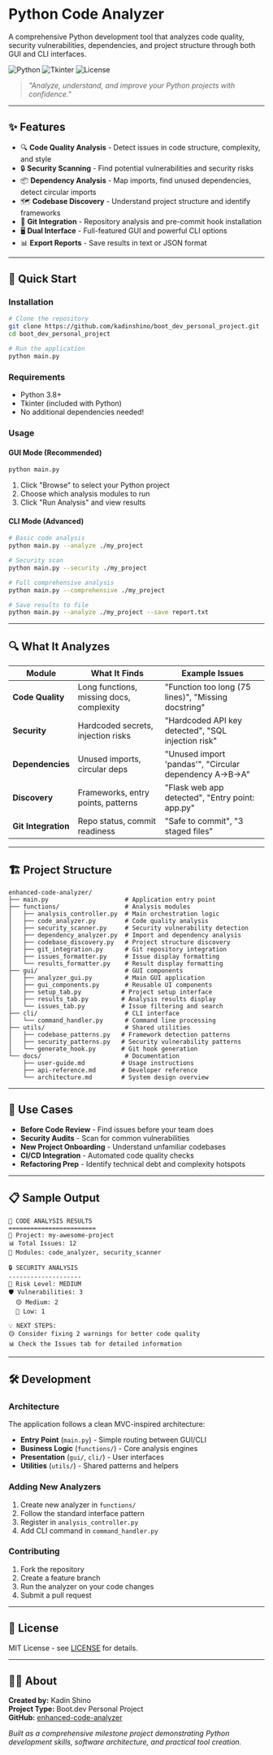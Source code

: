 # Python Code Analyzer

A comprehensive Python development tool that analyzes code quality, security vulnerabilities, dependencies, and project structure through both GUI and CLI interfaces.

![Python](https://img.shields.io/badge/python-3.8+-blue.svg) ![Tkinter](https://img.shields.io/badge/GUI-Tkinter-green.svg) ![License](https://img.shields.io/badge/license-MIT-purple.svg)

> *"Analyze, understand, and improve your Python projects with confidence."*

---

## ✨ Features

- 🔍 **Code Quality Analysis** - Detect issues in code structure, complexity, and style
- 🔒 **Security Scanning** - Find potential vulnerabilities and security risks
- 📦 **Dependency Analysis** - Map imports, find unused dependencies, detect circular imports
- 🗺️ **Codebase Discovery** - Understand project structure and identify frameworks
- 🔗 **Git Integration** - Repository analysis and pre-commit hook installation
- 🖥️ **Dual Interface** - Full-featured GUI and powerful CLI options
- 📊 **Export Reports** - Save results in text or JSON format

---

## 🚀 Quick Start

### **Installation**
```bash
# Clone the repository
git clone https://github.com/kadinshino/boot_dev_personal_project.git
cd boot_dev_personal_project

# Run the application
python main.py
```

### **Requirements**
- Python 3.8+
- Tkinter (included with Python)
- No additional dependencies needed!

### **Usage**

#### **GUI Mode** (Recommended)
```bash
python main.py
```
1. Click "Browse" to select your Python project
2. Choose which analysis modules to run
3. Click "Run Analysis" and view results

#### **CLI Mode** (Advanced)
```bash
# Basic code analysis
python main.py --analyze ./my_project

# Security scan
python main.py --security ./my_project

# Full comprehensive analysis
python main.py --comprehensive ./my_project

# Save results to file
python main.py --analyze ./my_project --save report.txt
```

---

## 🔍 What It Analyzes

| Module | What It Finds | Example Issues |
|--------|---------------|----------------|
| **Code Quality** | Long functions, missing docs, complexity | "Function too long (75 lines)", "Missing docstring" |
| **Security** | Hardcoded secrets, injection risks | "Hardcoded API key detected", "SQL injection risk" |
| **Dependencies** | Unused imports, circular deps | "Unused import 'pandas'", "Circular dependency A→B→A" |
| **Discovery** | Frameworks, entry points, patterns | "Flask web app detected", "Entry point: app.py" |
| **Git Integration** | Repo status, commit readiness | "Safe to commit", "3 staged files" |

---

## 🏗️ Project Structure

```
enhanced-code-analyzer/
├── main.py                     # Application entry point
├── functions/                  # Analysis modules
│   ├── analysis_controller.py  # Main orchestration logic
│   ├── code_analyzer.py        # Code quality analysis
│   ├── security_scanner.py     # Security vulnerability detection
│   ├── dependency_analyzer.py  # Import and dependency analysis
│   ├── codebase_discovery.py   # Project structure discovery
│   ├── git_integration.py      # Git repository integration
│   ├── issues_formatter.py     # Issue display formatting
│   └── results_formatter.py    # Result display formatting
├── gui/                        # GUI components  
│   ├── analyzer_gui.py         # Main GUI application
│   ├── gui_components.py       # Reusable UI components
│   ├── setup_tab.py           # Project setup interface
│   ├── results_tab.py         # Analysis results display
│   └── issues_tab.py          # Issue filtering and search
├── cli/                        # CLI interface
│   └── command_handler.py      # Command line processing
├── utils/                      # Shared utilities
│   ├── codebase_patterns.py   # Framework detection patterns
│   ├── security_patterns.py   # Security vulnerability patterns
│   └── generate_hook.py       # Git hook generation
└── docs/                       # Documentation
    ├── user-guide.md          # Usage instructions
    ├── api-reference.md       # Developer reference
    └── architecture.md        # System design overview
```

---

## 🎯 Use Cases

- **Before Code Review** - Find issues before your team does
- **Security Audits** - Scan for common vulnerabilities  
- **New Project Onboarding** - Understand unfamiliar codebases
- **CI/CD Integration** - Automated code quality checks
- **Refactoring Prep** - Identify technical debt and complexity hotspots

---

## 📋 Sample Output

```
🎯 CODE ANALYSIS RESULTS
========================
📁 Project: my-awesome-project
📊 Total Issues: 12
🔧 Modules: code_analyzer, security_scanner

🔒 SECURITY ANALYSIS
--------------------
🚨 Risk Level: MEDIUM  
🛡️ Vulnerabilities: 3
  🟡 Medium: 2
  🔵 Low: 1

💡 NEXT STEPS:
🟡 Consider fixing 2 warnings for better code quality
📊 Check the Issues tab for detailed information
```

---

## 🛠️ Development

### **Architecture**
The application follows a clean MVC-inspired architecture:

- **Entry Point** (`main.py`) - Simple routing between GUI/CLI
- **Business Logic** (`functions/`) - Core analysis engines
- **Presentation** (`gui/`, `cli/`) - User interfaces
- **Utilities** (`utils/`) - Shared patterns and helpers

### **Adding New Analyzers**
1. Create new analyzer in `functions/`
2. Follow the standard interface pattern
3. Register in `analysis_controller.py`
4. Add CLI command in `command_handler.py`

### **Contributing**
1. Fork the repository
2. Create a feature branch
3. Run the analyzer on your code changes
4. Submit a pull request

---

## 📄 License

MIT License - see [LICENSE](LICENSE) for details.

---

## 👨‍💻 About

**Created by:** Kadin Shino  
**Project Type:** Boot.dev Personal Project  
**GitHub:** [enhanced-code-analyzer](https://github.com/kadinshino/boot_dev_personal_project)

*Built as a comprehensive milestone project demonstrating Python development skills, software architecture, and practical tool creation.*